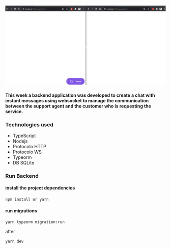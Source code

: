 ![gif](https://github.com/joaoMarinho94/nlw-05/blob/main/api/gif.gif)

#### This week a backend application was developed to create a chat with instant messages using websocket to manage the communication between the support agent and the customer who is requesting the service.

### Technologies used
 - TypeScript
 - Nodejs
 - Protocolo HTTP
 - Protocolo WS
 - Typeorm
 - DB SQLite


### Run Backend

#### install the project dependencies

```
npm install or yarn
```

#### run migrations

```
yarn typeorm migration:run
```

after

```
yarn dev
```

